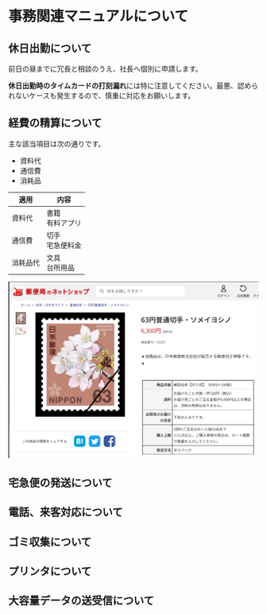 # 事務関連マニュアルについて
## 休日出勤について
前日の昼までに冗長と相談のうえ、社長へ個別に申請します。

**休日出勤時のタイムカードの打刻漏れ**には特に注意してください。最悪、認められないケースも発生するので、慎重に対応をお願いします。
## 経費の精算について
主な該当項目は次の通りです。
- 資料代
- 通信費
- 消耗品

| 適用　|内容
|-- |--
|資料代|書籍<br>有料アプリ
|通信費|切手<br>宅急便料金
|消耗品代|文具<br>台所用品

![切手代](img\Sample1.png)

## 宅急便の発送について
## 電話、来客対応について
## ゴミ収集について
## プリンタについて
## 大容量データの送受信について

